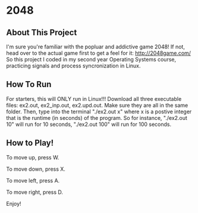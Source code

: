 # 2048

## About This Project
I'm sure you're familiar with the popluar and addictive game 2048! If not, head over to the actual game first to get a feel 
for it: http://2048game.com/ 
So this project I coded in my second year Operating Systems course, practicing signals and process syncronization in Linux.

## How To Run
For starters, this will ONLY run in Linux!!!
Download all three executable files: ex2.out, ex2_inp.out, ex2.upd.out. Make sure they are all in the same folder. Then, type
into the terminal "./ex2.out x" where x is a postive integer that is the runtime (in seconds) of the program. So for instance,
"./ex2.out 10" will run for 10 seconds, "./ex2.out 100" will run for 100 seconds.

## How to Play!
To move up, press W.

To move down, press X.

To move left, press A.

To move right, press D.

Enjoy!
